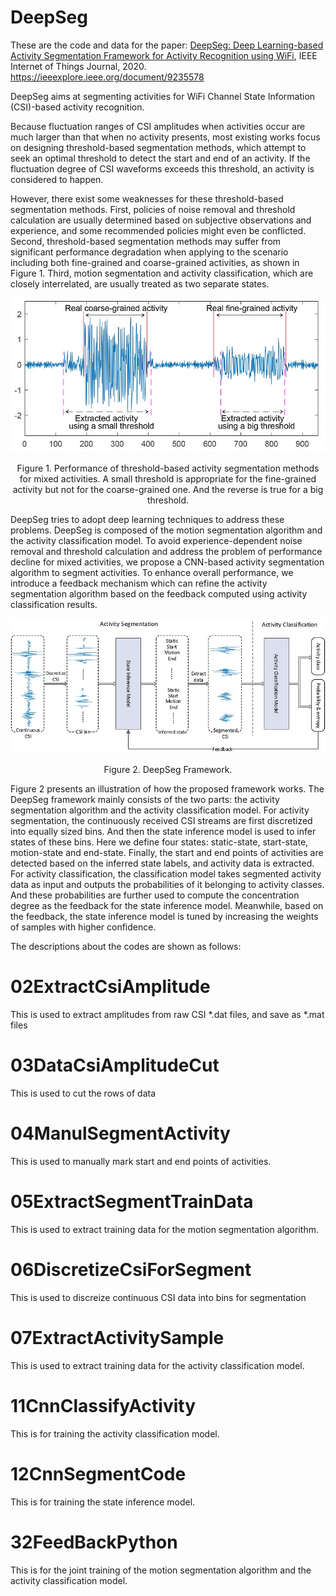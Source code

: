 

# DeepSeg

These are the code and data for the paper: [DeepSeg: Deep Learning-based Activity Segmentation Framework for Activity Recognition using WiFi](https://github.com/ChunjingXiao/DeepSeg/blob/master/DeepSeg_JIoT_Online.pdf), IEEE Internet of Things Journal, 2020. https://ieeexplore.ieee.org/document/9235578

DeepSeg aims at segmenting activities for WiFi Channel State Information (CSI)-based activity recognition.

Because fluctuation ranges of CSI amplitudes when activities occur are much larger than that when no activity presents, most existing works focus on designing threshold-based segmentation methods, which attempt to seek an optimal threshold to detect the start and end of an activity. If the fluctuation degree of CSI waveforms exceeds this threshold, an activity is considered to happen.

However, there exist some weaknesses for these threshold-based segmentation methods.
First, policies of noise removal and threshold calculation are usually determined based on subjective observations and experience, and some recommended policies might even be conflicted. Second, threshold-based segmentation methods may suffer from significant performance degradation when applying to the scenario including both fine-grained and coarse-grained activities, as shown in Figure 1. Third, motion segmentation and activity classification, which are closely interrelated, are usually treated as two separate states.

![Figure](https://github.com/ChunjingXiao/DeepSeg/blob/master/FigDiffThresholdSample.jpg)
<p align="center">Figure 1. Performance of threshold-based activity segmentation methods for mixed activities. A small threshold is appropriate for the fine-grained activity but not for the coarse-grained one. And the reverse is true for a big threshold.</p>

DeepSeg tries to adopt deep learning techniques to address these problems. DeepSeg is composed of the motion segmentation algorithm and the activity classification model. To avoid experience-dependent noise removal and threshold calculation and address the problem of performance decline for mixed activities, we propose a CNN-based activity segmentation algorithm to segment activities. To enhance overall performance, we introduce a feedback mechanism which can refine the activity segmentation algorithm based on the feedback computed using activity classification results.

![Figure](https://github.com/ChunjingXiao/DeepSeg/blob/master/FigDeepSegFramework.jpg)
<p align="center">Figure 2. DeepSeg Framework. </p>


Figure 2 presents an illustration of how the proposed framework works. The DeepSeg framework mainly consists of the two parts: the activity segmentation algorithm and the activity classification model. For activity segmentation, the continuously received CSI streams are first discretized into equally sized bins. And then the state inference model is used to infer states of these bins. Here we define four states: static-state, start-state, motion-state and end-state. Finally, the start and end points of activities are detected based on the inferred state labels, and activity data is extracted. For activity classification, the classification model takes segmented activity data as input and outputs the probabilities of it belonging to activity classes. And these probabilities are further used to compute the concentration degree as the feedback for the state inference model. Meanwhile, based on the feedback, the state inference model is tuned by increasing the weights of samples with higher confidence.





The descriptions about the codes are shown as follows:







# 02ExtractCsiAmplitude
This is used to extract amplitudes from raw CSI *.dat files, and save as *.mat files 

# 03DataCsiAmplitudeCut
This is used to cut the rows of data


# 04ManulSegmentActivity
This is used to manually mark start and end points of activities.


# 05ExtractSegmentTrainData
This is used to extract training data for the motion segmentation algorithm. 


# 06DiscretizeCsiForSegment
This is used to discreize continuous CSI data into bins  for segmentation


# 07ExtractActivitySample
This is used to extract training data for the activity classification model.

# 11CnnClassifyActivity
This is for training the activity classification model.

# 12CnnSegmentCode
This is for training the state inference model.

# 32FeedBackPython
This is for the joint training of the motion segmentation algorithm and the activity classification model.



